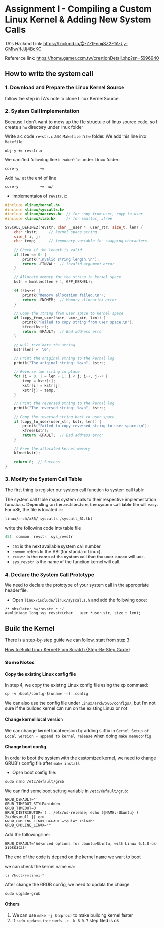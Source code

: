 # Assignment I - Compiling a Custom Linux Kernel & Adding New System Calls
TA's Hackmd Link: https://hackmd.io/@-ZZtFnnqSZ2F1A-Uy-GMlw/HJJj4BcKC

Reference link: https://home.gamer.com.tw/creationDetail.php?sn=5696940

## How to write the system call

### 1. Download and Prepare the Linux Kernel Source
follow the step in TA's note to clone Linux Kernel Source

### 2. System Call Implementation
Because I don't want to mess up the file structure of linux source code, so I create a `hw` directory under linux folder

Write a c code `revstr.c` and `Makefile` in `hw` folder.
We add this line into `Makefile`:
```
obj-y += revstr.o
```
We can find following line in `Makefile` under Linux folder:
```
core-y          +=
```
Add `hw/` at the end of line 
```
core-y          += hw/
```
- Implementaion of `revstr.c`:
```c++
#include <linux/kernel.h>
#include <linux/syscalls.h>
#include <linux/uaccess.h>  // for copy_from_user, copy_to_user
#include <linux/slab.h>     // for kmalloc, kfree

SYSCALL_DEFINE2(revstr, char __user *, user_str, size_t, len) {
    char *kstr;     // kernel space string
    size_t i, j;
    char temp;      // temporary variable for swapping characters

    // Check if the length is valid
    if (len <= 0) {
        printk("Invalid string length.\n");
        return -EINVAL;  // Invalid argument error
    }

    // Allocate memory for the string in kernel space
    kstr = kmalloc(len + 1, GFP_KERNEL);
    
    if (!kstr) {
        printk("Memory allocation failed.\n");
        return -ENOMEM;  // Memory allocation error
    }

    // Copy the string from user space to kernel space
    if (copy_from_user(kstr, user_str, len)) {
        printk("Failed to copy string from user space.\n");
        kfree(kstr);
        return -EFAULT;  // Bad address error
    }

    // Null-terminate the string
    kstr[len] = '\0';

    // Print the original string to the kernel log
    printk("The original string: %s\n", kstr);

    // Reverse the string in place
    for (i = 0, j = len - 1; i < j; i++, j--) {
        temp = kstr[i];
        kstr[i] = kstr[j];
        kstr[j] = temp;
    }

    // Print the reversed string to the kernel log
    printk("The reversed string: %s\n", kstr);

    // Copy the reversed string back to user space
    if (copy_to_user(user_str, kstr, len)) {
        printk("Failed to copy reversed string to user space.\n");
        kfree(kstr);
        return -EFAULT;  // Bad address error
    }

    // Free the allocated kernel memory
    kfree(kstr);

    return 0;  // Success
}
```

### 3. Modify the System Call Table
The first thing is register our system call function to system call table

The system call table maps system calls to their respective implementation functions. Depending on the architecture, the system call table file will vary. For x86, the file is located in:
```
linux/arch/x86/ syscalls /syscall_64.tbl
```
write the following code into table file
```c++
451  common  revstr  sys_revstr
```
- `451` is the next available system call number.
- `common` refers to the ABI (for standard Linux).
- `revstr` is the name of the system call that the user-space will use.
- `sys_revstr` is the name of the function kernel will call.

### 4. Declare the System Call Prototype
We need to declare the prototype of your system call in the appropriate header file.
- Open `linux/include/linux/syscalls.h` and add the following code: 
```
/* obselete: hw/revstr.c */
asmlinkage long sys_revstr(char __user *user_str, size_t len);
```

## Build the Kernel
There is a step-by-step guide we can follow, start from step 3:

[How to Build Linux Kernel From Scratch {Step-By-Step Guide}](https://phoenixnap.com/kb/build-linux-kernel)

### Some Notes
#### Copy the existing Linux config file
In step 4, we copy the existing Linux config file using the cp command:
```
cp -v /boot/config-$(uname -r) .config
```
We can also use the config file under `linux/arch/x86/configs/`, but I'm not sure if the builded kernel can run on the existing Linux or not

#### Change kernel local version
We can change kernel local version by adding suffix in `Gernel Setup of Local version - append to kernel release` when doing `make menuconfig`

#### Change boot config
In order to boot the system with the customized kernel, we need to change GRUB's config file after `make install`
- Open boot config file:
```
sudo nano /etc/default/grub
```
We can find some boot setting variable in `/etc/default/grub`:
```
GRUB_DEFAULT=''
GRUB_TIMEOUT_STYLE=hidden
GRUB_TIMEOUT=0
GRUB_DISTRIBUTOR=`( . /etc/os-release; echo ${NAME:-Ubuntu} ) 2>/dev/null || ec>
GRUB_CMDLINE_LINUX_DEFAULT="quiet splash"
GRUB_CMDLINE_LINUX=""
```
Add the following line:
```
GRUB_DEFAULT='Advanced options for Ubuntu>Ubuntu, with Linux 6.1.0-os-310553023'
```
The end of the code is depend on the kernel name we want to boot

we can check the kernel name via:
```
ls /boot/vmlinuz-*
```

After change the GRUB config, we need to updata the change
```
sudo upgade-grub
```

#### Others
1. We can use `make -j $(nproc)` to make building kernel faster
2. If `sudo update-initramfs -c -k 6.0.7` step filed is ok

